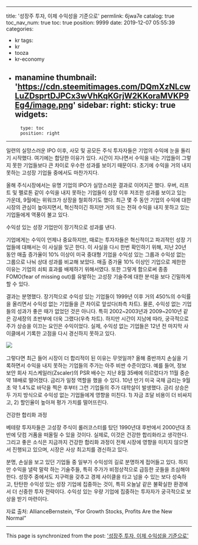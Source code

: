 
---
title: '성장주 투자, 이제 수익성을 기준으로'
permlink: 6jwa7e
catalog: true
toc_nav_num: true
toc: true
position: 9999
date: 2019-12-07 05:55:39
categories:
- kr
tags:
- kr
- tooza
- kr-economy
- manamine
thumbnail: 'https://cdn.steemitimages.com/DQmXzNLcwLuZDsprtDJPCx3wVhKqKGrjW2KKoraMVKP9Eg4/image.png'
sidebar:
    right:
        sticky: true
widgets:
    -
        type: toc
        position: right
---


일련의 실망스러운 IPO 이후, 사모 및 공모든 주식 투자자들은 기업의 수익에 눈을 돌리기 시작했다. 여기에는 합당한 이유가 있다. 시간이 지나면서 수익을 내는 기업들이 그렇지 못한 기업들보다 큰 차이로 우수한 성과를 보이기 때문이다. 초기에 수익을 거의 내지 못하는 고성장 기업들 중에서도 마찬가지다.  

올해 주식시장에서는 유명 기업의 IPO가 실망스러운 결과로 이어지곤 했다. 우버, 리프트 및 펠로톤 같이 수익을 내지 못하는 기업들이 상장 이후 저조한 성과를 보이고 있는 가운데, 9월에는 위워크가 상장을 철회하기도 했다. 최근 몇 주 동안 기업의 수익에 대한 시장의 관심이 높아지면서, 혁신적이긴 하지만 거의 또는 전혀 수익을 내지 못하고 있는 기업들에게 역풍이 불고 있다.  

수익성 있는 성장 기업만이 장기적으로 성과를 낸다.  

기업에게는 수익이 언제나 중요하지만, 때로는 투자자들은 혁신적이고 파괴적인 성장 기업들에 대해서는 이 사실을 잊곤 한다. 이 사실을 다시 한번 확인하기 위해, 지난 20년 동안 매출 증가율이 10% 이상이 미국 중대형 기업을 수익성 있는 그룹과 수익성 없는 그룹으로 나눠 상대 성과를 비교해 보았다. 매출 증가율 10% 이상인 기업으로 제한한 이유는 기업의 쇠퇴 효과를 배제하기 위해서였다. 또한 그렇게 함으로써 종종 FOMO(fear of missing out)를 유발하는 고성장 기술주에 대한 분석을 보다 긴밀하게 할 수 있다.  

결과는 분명했다. 장기적으로 수익성 있는 기업들이 1999년 이후 거의 450%의 수익률을 올리면서 수익성 없는 기업들을 큰 차이로 앞섰다(좌측 차트). 물론, 수익성 없는 기업들의 성과가 좋은 때가 없었던 것은 아니다. 특히 2002~2003년과 2009~2010년 같은 강세장의 초반부에 더욱 그랬다(우측 차트). 하지만 시간이 지남에 따라, 궁극적으로 주가 상승을 이끄는 요인은 수익이었다. 실제, 수익성 없는 기업들은 12년 전 마지막 사이클에서 기록한 고점을 다시 경신하지 못하고 있다. 

​![](https://cdn.steemitimages.com/DQmXzNLcwLuZDsprtDJPCx3wVhKqKGrjW2KKoraMVKP9Eg4/image.png)

그렇다면 최근 들어 시장이 더 합리적이 된 이유는 무엇일까? 올해 중반까지 손실을 기록하면서 수익을 내지 못하는 기업들의 주가는 아주 비싼 수준이었다. 예를 들어, 정보 보안 회사 지스케일러(Zscaler)의 PSR 배수는 지난 8월 35배에 이르렀다가 11월 중순 약 18배로 떨어졌다. 금리가 일정 역할을 했을 수 있다. 10년 만기 미국 국채 금리는 9월 초 약 1.4%로 바닥을 찍은 후부터 그런 기업들의 주가 대학살이 발생했다. 금리 상승은 두 가지 방식으로 수익성 없는 기업들에게 영향을 미친다. 1) 자금 조달 비용이 더 비싸지고, 2) 할인율이 높아져 평가 가치를 떨어뜨린다.  

건강한 합리화 과정 

베테랑 투자자들은 고성장 주식이 롤러코스터를 탔던 1990년대 후반에서 2000년대 초반에 닷컴 거품을 떠올릴 수 있을 것이다. 실제로, 이것은 건강한 합리화라고 생각한다. 그리고 좋은 소식은 지금까지 건강한 합리화 과정이 전체 시장에 영향을 미치지 않으면서 진행되고 있으며, 시장은 사상 최고치를 경신하고 있다.  

분명, 손실을 보고 있던 기업들 중 일부가 수익성의 길로 분명하게 접어들고 있다. 하지만 수익을 낼락 말락 하는 기술주들, 특히 주가가 비정상적으로 급등한 곳들을 조심해야 한다. 성장주 중에서도 지구력을 갖추고 경제 사이클을 타고 넘을 수 있는 보다 성숙하고, 탄탄한 수익성 있는 성장 기업에 집중하는 것이, 특히 오늘날 같은 불확실한 환경에서 더 신중한 투자 전략이다. 수익성 있는 우량 기업에 집중하는 투자자가 궁극적으로 보상을 받기 마련이다.  

자료 출처: AllianceBernstein, “For Growth Stocks, Profits Are the New Normal”

- - -

This page is synchronized from the post: ['성장주 투자, 이제 수익성을 기준으로'](https://steemit.com/@pius.pius/6jwa7e)
